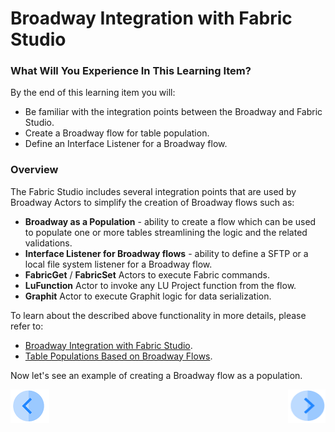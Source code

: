 # Broadway Integration with Fabric Studio

### What Will You Experience In This Learning Item?

By the end of this learning item you will:

- Be familiar with the integration points between the Broadway and Fabric Studio.
- Create a Broadway flow for table population.
- Define an Interface Listener for a Broadway flow.

### Overview

The Fabric Studio includes several integration points that are used by Broadway Actors to simplify the creation of Broadway flows such as:

* **Broadway as a Population** - ability to create a flow which can be used to populate one or more tables streamlining the logic and the related validations.
* **Interface Listener for Broadway flows** - ability to define a SFTP or a local file system listener for a Broadway flow.
* **FabricGet** / **FabricSet** Actors to execute Fabric commands.
* **LuFunction** Actor to invoke any LU Project function from the flow.
* **Graphit** Actor to execute Graphit logic for data serialization.

To learn about the described above functionality in more details, please refer to:

* [Broadway Integration with Fabric Studio](/articles/19_Broadway/09_broadway_integration_with_Fabric.md).
* [Table Populations Based on Broadway Flows](/articles/07_table_population/14_table_population_based_Broadway.md).



Now let's see an example of creating a Broadway flow as a population.



[![Previous](/articles/images/Previous.png)](10_using_various_actors_exercise.md)[<img align="right" width="60" height="54" src="/articles/images/Next.png">](xxx.md)
